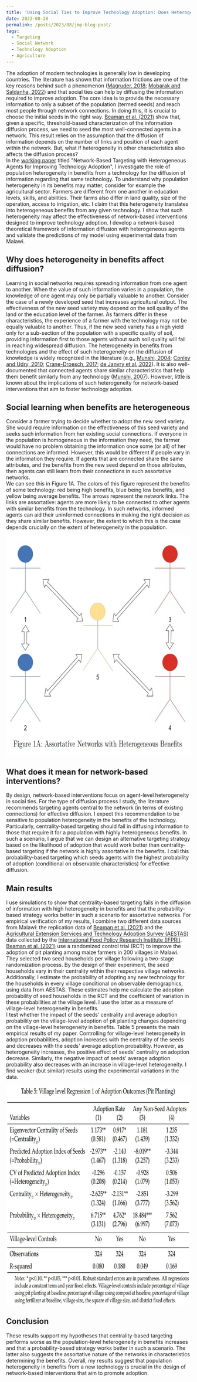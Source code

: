 ```yaml
---
title: 'Using Social Ties to Improve Technology Adoption: Does Heterogeneity Matter?'
date: 2022-08-28
permalink: /posts/2023/08/jmp-blog-post/
tags:
  - Targeting
  - Social Network
  - Technology Adoption
  - Agriculture
---
```


The adoption of modern technologies is generally low in developing countries. The literature has shown that information frictions are one of the key reasons behind such a phenomenon ([Magruder, 2018](https://www.annualreviews.org/doi/abs/10.1146/annurev-resource-100517-023202); [Mobarak and Saldanha, 2022](https://www.nature.com/articles/s41562-022-01323-9)) and that social ties can help by diffusing the information required to improve adoption. The core idea is to provide the necessary information to only a subset of the population (termed seeds) and reach most people through network connections. In doing this, it is crucial to choose the initial seeds in the right way. [Beaman et al. (2021)](https://www.aeaweb.org/articles?id=10.1257/aer.20200295) show that, given a specific, threshold-based characterization of the information diffusion process, we need to seed the most well-connected agents in a network. This result relies on the assumption that the diffusion of information depends on the number of links and position of each agent within the network. But, what if heterogeneity in other characteristics also affects the diffusion process?    
In the [working paper](https://www.aranyachakraborty.com/files/pdf/Network-Based%20Targeting%20with%20Heterogeneous%20Agents%20for%20Improving%20Technology%20Adoption.pdf) titled "Network-Based Targeting with Heterogeneous Agents for Improving Technology Adoption", I investigate the role of population heterogeneity in benefits from a technology for the diffusion of information regarding that same technology. To understand why population heterogeneity in its benefits may matter, consider for example the agricultural sector. Farmers are different from one another in education levels, skills, and abilities. Their farms also differ in land quality, size of the operation, access to irrigation, etc. I claim that this heterogeneity translates into heterogeneous benefits from any given technology. I show that such heterogeneity may affect the effectiveness of network-based interventions designed to improve technology adoption. I develop a network-based theoretical framework of information diffusion with heterogeneous agents and validate the predictions of my model using experimental data from Malawi.

Why does heterogeneity in benefits affect diffusion?
------
Learning in social networks requires spreading information from one agent to another. When the value of such information varies in a population, the knowledge of one agent may only be partially valuable to another. Consider the case of a newly developed seed that increases agricultural output. The effectiveness of the new seed variety may depend on the soil quality of the land or the education level of the farmer. As farmers differ in these characteristics, the experience of a farmer with the technology may not be equally valuable to another. Thus, if the new seed variety has a high yield only for a sub-section of the population with a specific quality of soil, providing information first to those agents without such soil quality will fail in reaching widespread diffusion. The heterogeneity in benefits from technologies and the effect of such heterogeneity on the diffusion of knowledge is widely recognized in the literature (e.g., [Munshi, 2004](https://www.sciencedirect.com/science/article/abs/pii/S0304387803001342); [Conley and Udry, 2010](https://www.aeaweb.org/articles?id=10.1257/aer.100.1.35); [Crane-Droesch, 2017](https://onlinelibrary.wiley.com/doi/abs/10.1093/ajae/aax090); [de Janvry et al.,2022](https://www.povertyactionlab.org/sites/default/files/research-paper/SeedingTheSeeds.pdf)). It is also well-documented that connected agents share similar characteristics that help them benefit similarly from any technology ([Munshi, 2007](https://www.sciencedirect.com/science/article/abs/pii/S157344710704048X)). However, little is known about the implications of such heterogeneity for network-based interventions that aim to foster technology adoption.

Social learning when benefits are heterogeneous
------

Consider a farmer trying to decide whether to adopt the new seed variety. She would require information on the effectiveness of this seed variety and seeks such information from her existing social connections. If everyone in the population is homogeneous in the information they need, the farmer would have no problem obtaining the information once some (or all) of her connections are informed. However, this would be different if people vary in the information they require. If agents that are connected share the same attributes, and the benefits from the new seed depend on those attributes, then agents can still learn from their connections in such assortative networks.  
We can see this in Figure 1A. The colors of this figure represent the benefits of some technology: red being high benefits, blue being low benefits, and yellow being average benefits. The arrows represent the network links. The links are assortative: agents are more likely to be connected to other agents with similar benefits from the technology. In such networks, informed agents can aid their uninformed connections in making the right decision as they share similar benefits. However, the extent to which this is the case depends crucially on the extent of heterogeneity in the population.

<p align="center">
  <img width="600" height="600" src="https://github.com/aranyac/aranyac.github.io/blob/master/images/jmp_figure1A.jpg">
</p>


What does it mean for network-based interventions?
------

By design, network-based interventions focus on agent-level heterogeneity in social ties. For the type of diffusion process I study, the literature recommends targeting agents central to the network (in terms of existing connections) for effective diffusion. I expect this recommendation to be sensitive to population heterogeneity in the benefits of the technology. Particularly, centrality-based targeting should fail in diffusing information to those that require it for a population with highly heterogeneous benefits. In such a scenario, I argue that we can design an alternative targeting strategy based on the likelihood of adoption that would work better than centrality-based targeting if the network is highly assortative in the benefits. I call this probability-based targeting which seeds agents with the highest probability of adoption (conditional on observable characteristics) for effective diffusion.

Main results 
------

I use simulations to show that centrality-based targeting fails in the diffusion of information with high heterogeneity in benefits and that the probability-based strategy works better in such a scenario for assortative networks. For empirical verification of my results, I combine two different data sources from Malawi: the replication data of [Beaman et al. (2021)](https://www.aeaweb.org/articles?id=10.1257/aer.20200295) and the [Agricultural Extension Services and Technology Adoption Survey (AESTAS)](https://dataverse.harvard.edu/dataverse/harvard?q=Agricultural%20Extension%20Services%20and%20Technology%20Adoption%20Survey) data collected by the [International Food Policy Research Institute (IFPRI)](https://www.ifpri.org).  
[Beaman et al. (2021)](https://www.aeaweb.org/articles?id=10.1257/aer.20200295) use a randomized control trial (RCT) to improve the adoption of pit planting among maize farmers in 200 villages in Malawi. They selected two seed households per village following a two-stage randomization process. By the design of their experiment, the seed households vary in their centrality within their respective village networks. Additionally, I estimate the probability of adopting any new technology for the households in every village conditional on observable demographics, using data from AESTAS. These estimates help me calculate the adoption probability of seed households in the RCT and the coefficient of variation in these probabilities at the village level. I use the latter as a measure of village-level heterogeneity in benefits.  
I test whether the impact of the seeds’ centrality and average adoption probability on the village-level adoption of pit planting changes depending on the village-level heterogeneity in benefits. Table 5 presents the main empirical results of my paper. Controlling for village-level heterogeneity in adoption probabilities, adoption increases with the centrality of the seeds and decreases with the seeds' average adoption probability. However, as heterogeneity increases, the positive effect of seeds' centrality on adoption decrease. Similarly, the negative impact of seeds' average adoption probability also decreases with an increase in village-level heterogeneity. I find weaker (but similar) results using the experimental variations in the data.  

<p align="center">
  <img width="600" height="600" src="https://github.com/aranyac/aranyac.github.io/blob/master/images/jmp_table5.jpg">
</p>

Conclusion
------

These results support my hypotheses that centrality-based targeting performs worse as the population-level heterogeneity in benefits increases and that a probability-based strategy works better in such a scenario. The latter also suggests the assortative nature of the networks in characteristics determining the benefits. Overall, my results suggest that population heterogeneity in benefits from a new technology is crucial in the design of network-based interventions that aim to promote adoption. 


